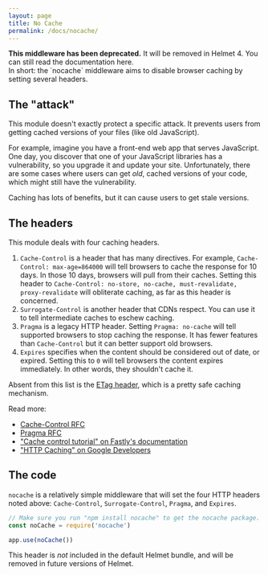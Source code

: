 ```yaml
---
layout: page
title: No Cache
permalink: /docs/nocache/
---
```

<div class="callout">
  <strong>This middleware has been deprecated.</strong> It will be removed in Helmet 4. You can still read the documentation here.
</div>
In short: the `nocache` middleware aims to disable browser caching by setting several headers.

The "attack"
------------

This module doesn't exactly protect a specific attack. It prevents users from getting cached versions of your files (like old JavaScript).

For example, imagine you have a front-end web app that serves JavaScript. One day, you discover that one of your JavaScript libraries has a vulnerability, so you upgrade it and update your site. Unfortunately, there are some cases where users can get *old*, cached versions of your code, which might still have the vulnerability.

Caching has lots of benefits, but it can cause users to get stale versions.

The headers
-----------

This module deals with four caching headers.

1. `Cache-Control` is a header that has many directives. For example, `Cache-Control: max-age=864000` will tell browsers to cache the response for 10 days. In those 10 days, browsers will pull from their caches. Setting this header to `Cache-Control: no-store, no-cache, must-revalidate, proxy-revalidate` will obliterate caching, as far as this header is concerned.
2. `Surrogate-Control` is another header that CDNs respect. You can use it to tell intermediate caches to eschew caching.
3. `Pragma` is a legacy HTTP header. Setting `Pragma: no-cache` will tell supported browsers to stop caching the response. It has fewer features than `Cache-Control` but it can better support old browsers.
4. `Expires` specifies when the content should be considered out of date, or expired. Setting this to `0` will tell browsers the content expires immediately. In other words, they shouldn't cache it.

Absent from this list is the [ETag header](https://en.wikipedia.org/wiki/HTTP_ETag), which is a pretty safe caching mechanism.

Read more:

* [Cache-Control RFC](https://www.w3.org/Protocols/rfc2616/rfc2616-sec14.html#sec14.9)
* [Pragma RFC](https://www.w3.org/Protocols/rfc2616/rfc2616-sec14.html#sec14.32)
* ["Cache control tutorial" on Fastly's documentation](https://docs.fastly.com/guides/tutorials/cache-control-tutorial)
* ["HTTP Caching" on Google Developers](https://developers.google.com/web/fundamentals/performance/optimizing-content-efficiency/http-caching)

The code
--------

`nocache` is a relatively simple middleware that will set the four HTTP headers noted above: `Cache-Control`, `Surrogate-Control`, `Pragma`, and `Expires`.

```javascript
// Make sure you run "npm install nocache" to get the nocache package.
const noCache = require('nocache')

app.use(noCache())
```

This header is *not* included in the default Helmet bundle, and will be removed in future versions of Helmet.
